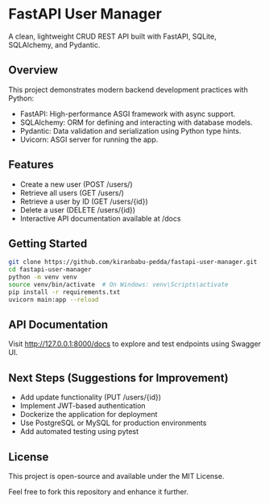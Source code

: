 # FastAPI User Manager

A clean, lightweight CRUD REST API built with FastAPI, SQLite, SQLAlchemy, and Pydantic.

## Overview
This project demonstrates modern backend development practices with Python:
- FastAPI: High-performance ASGI framework with async support.
- SQLAlchemy: ORM for defining and interacting with database models.
- Pydantic: Data validation and serialization using Python type hints.
- Uvicorn: ASGI server for running the app.

## Features
- Create a new user (POST /users/)
- Retrieve all users (GET /users/)
- Retrieve a user by ID (GET /users/{id})
- Delete a user (DELETE /users/{id})
- Interactive API documentation available at /docs

## Getting Started

```bash
git clone https://github.com/kiranbabu-pedda/fastapi-user-manager.git
cd fastapi-user-manager
python -m venv venv
source venv/bin/activate  # On Windows: venv\Scripts\activate
pip install -r requirements.txt
uvicorn main:app --reload
```

## API Documentation
Visit http://127.0.0.1:8000/docs to explore and test endpoints using Swagger UI.

## Next Steps (Suggestions for Improvement)
- Add update functionality (PUT /users/{id})
- Implement JWT-based authentication
- Dockerize the application for deployment
- Use PostgreSQL or MySQL for production environments
- Add automated testing using pytest

## License
This project is open-source and available under the MIT License.

Feel free to fork this repository and enhance it further.

